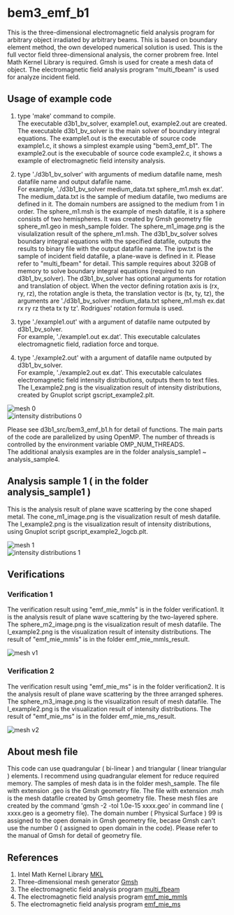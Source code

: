 # bem3_emf_b1
This is the three-dimensional electromagnetic field analysis program for arbitrary object irradiated by arbitrary beams. 
This is based on boundary element method, the own developed numerical solution is used. 
This is the full vector field three-dimensional analysis, the corner probrem free. 
Intel Math Kernel Library is required. 
Gmsh is used for create a mesh data of object. 
The electromagnetic field analysis program "multi_fbeam" is used for analyze incident field. 

## Usage of example code

1. type 'make' command to compile.  
   The executable d3b1_bv_solver, example1.out, example2.out are created. 
   The executable d3b1_bv_solver is the main solver of boundary integral equations. 
   The example1.out is the executable of source code example1.c, it shows a simplest example using "bem3_emf_b1". 
   The example2.out is the execubable of source code example2.c, it shows a example of electromagnetic field intensity analysis. 
  
2. type './d3b1_bv_solver' with arguments of medium datafile name, mesh datafile name and output dafafile name.  
   For example, './d3b1_bv_solver medium_data.txt sphere_m1.msh ex.dat'. 
   The medium_data.txt is the sample of medium datafile, two mediums are defined in it. The domain numbers are assigned to the medium from 1 in order. 
   The sphere_m1.msh is the example of mesh datafile, it is a sphere consists of two hemispheres.
   It was created by Gmsh geometry file sphere_m1.geo in mesh_sample folder. 
   The sphere_m1_image.png is the visulalization result of the sphere_m1.msh.
   The d3b1_bv_solver solves boundary integral equations with the specified datafile, outputs the results to binary file with the output datafile name.
   The ipw.txt is the sample of incident field datafile, a plane-wave is defined in it. Please refer to "multi_fbeam" for detail. 
   This sample requires about 32GB of memory to solve boundary integral equations (required to run d3b1_bv_solver). 
   The d3b1_bv_solver has optional arguments for rotation and translation of object. 
   When the vector defining rotation axis is (rx, ry, rz), the rotation angle is theta, the translation vector is (tx, ty, tz), 
   the arguments are './d3b1_bv_solver medium_data.txt sphere_m1.msh ex.dat rx ry rz theta tx ty tz'. 
   Rodrigues' rotation formula is used.  

3. type './example1.out' with a argument of datafile name outputed by d3b1_bv_solver.  
   For example, './example1.out ex.dat'. 
   This executable calculates electromagnetic field, radiation force and torque.  

4. type './example2.out' with a argument of datafile name outputed by d3b1_bv_solver.   
   For example, './example2.out ex.dat'. 
   This executable calculates electromagnetic field intensity distributions, outputs them to text files. 
   The I_example2.png is the visualization result of intensity distributions, created by Gnuplot script gscript_example2.plt.  

![mesh 0](sphere_m1_image.png "mesh image of the object (sphere_m1_image.png)")  
![intensity distributions 0](I_example2.png "intensity distributions (I_example2.png)")

Please see d3b1_src/bem3_emf_b1.h for detail of functions. 
The main parts of the code are parallelized by using OpenMP. 
The number of threads is controlled by the environment variable OMP_NUM_THREADS.  
The additional analysis examples are in the folder analysis_sample1 ~ analysis_sample4.  


## Analysis sample 1 ( in the folder analysis_sample1 )  

This is the analysis result of plane wave scattering by the cone shaped metal.
The cone_m1_image.png is the visualization result of mesh datafile. 
The I_example2.png is the visualization result of intensity distributions, using Gnuplot script gscript_example2_logcb.plt.  

![mesh 1](analysis_sample1/cone_m1_image.png "mesh image of the cone (analysis_sample1/cone_m1_image.png)")  
![intensity distributions 1](analysis_sample1/I_example2.png "intensity distributions (analysis_sample1/I_example2.png)")  


## Verifications  

### Verification 1    

The verification result using "emf_mie_mmls" is in the folder verification1.
It is the analysis result of plane wave scattering by the two-layered sphere.
The sphere_m2_image.png is the visualization result of mesh datafile. 
The I_example2.png is the visualization result of intensity distributions.
The result of "emf_mie_mmls" is in the folder emf_mie_mmls_result.  

![mesh v1](verification1/sphere_m2_image.png "mesh image of the two-layered sphere (verification1/sphere_m2_image.png)")  

### Verification 2  

The verification result using "emf_mie_ms" is in the folder verification2.
It is the analysis result of plane wave scattering by the three arranged spheres.
The sphere_m3_image.png is the visualization result of mesh datafile. 
The I_example2.png is the visualization result of intensity distributions.
The result of "emf_mie_ms" is in the folder emf_mie_ms_result.  

![mesh v2](verification2/sphere_m3_image.png "mesh image of the three arranged spheres (verification2/sphere_m3_image.png)")  


## About mesh file

This code can use quadrangular ( bi-linear ) and triangular ( linear triangular ) elements. 
I recommend using quadrangular element for reduce required memory. 
The samples of mesh data is in the folder mesh_sample. 
The file with extension .geo is the Gmsh geometry file. 
The file with extension .msh is the mesh datafile created by Gmsh geometry file. 
These mesh files are created by the command 'gmsh -2 -tol 1.0e-15 xxxx.geo' in command line ( xxxx.geo is a geometry file). 
The domain number ( Physical Surface ) 99 is assigned to the open domain in Gmsh geometry file, becase Gmsh can't use the number 0 ( assigned to open domain in the code). 
Please refer to the manual of Gmsh for detail of geometry file.  


## References  

1. Intel Math Kernel Library [MKL](https://software.intel.com/mkl)  
2. Three-dimensional mesh generator [Gmsh](https://gmsh.info/)  
3. The electromagnetic field analysis program [multi_fbeam](https://github.com/akohta/multi_fbeam/)   
4. The electromagnetic field analysis program [emf_mie_mmls](https://github.com/akohta/emf_mie_mmls/)  
5. The electromagnetic field analysis program [emf_mie_ms](https://github.com/akohta/emf_mie_ms/)  
